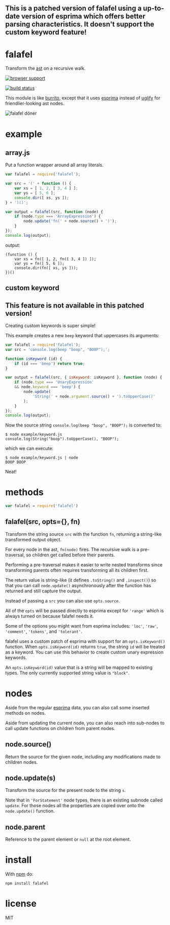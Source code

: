 ## This is a patched version of falafel using a up-to-date version of esprima which offers better parsing characteristics. It doesn't support the custom keyword feature!

# falafel

Transform the [ast](http://en.wikipedia.org/wiki/Abstract_syntax_tree) on a
recursive walk.

[![browser support](http://ci.testling.com/substack/node-falafel.png)](http://ci.testling.com/substack/node-falafel)

[![build status](https://secure.travis-ci.org/substack/node-falafel.png)](http://travis-ci.org/substack/node-falafel)

This module is like [burrito](https://github.com/substack/node-burrito),
except that it uses [esprima](http://esprima.org) instead of
[uglify](https://github.com/mishoo/UglifyJS)
for friendlier-looking ast nodes.

![falafel döner](http://substack.net/images/falafel.png)

# example

## array.js

Put a function wrapper around all array literals.

``` js
var falafel = require('falafel');

var src = '(' + function () {
    var xs = [ 1, 2, [ 3, 4 ] ];
    var ys = [ 5, 6 ];
    console.dir([ xs, ys ]);
} + ')()';

var output = falafel(src, function (node) {
    if (node.type === 'ArrayExpression') {
        node.update('fn(' + node.source() + ')');
    }
});
console.log(output);
```

output:

```
(function () {
    var xs = fn([ 1, 2, fn([ 3, 4 ]) ]);
    var ys = fn([ 5, 6 ]);
    console.dir(fn([ xs, ys ]));
})()
```

## custom keyword

## This feature is not available in this patched version!

Creating custom keywords is super simple!

This example creates a new `beep` keyword that uppercases its arguments:

``` js
var falafel = require('falafel');
var src = 'console.log(beep "boop", "BOOP");';

function isKeyword (id) {
    if (id === 'beep') return true;
}

var output = falafel(src, { isKeyword: isKeyword }, function (node) {
    if (node.type === 'UnaryExpression'
    && node.keyword === 'beep') {
        node.update(
            'String(' + node.argument.source() + ').toUpperCase()'
        );
    }
});
console.log(output);
```

Now the source string `console.log(beep "boop", "BOOP");` is converted to:

```
$ node example/keyword.js
console.log(String("boop").toUpperCase(), "BOOP");
```

which we can execute:

```
$ node example/keyword.js | node
BOOP BOOP
```

Neat!

# methods

``` js
var falafel = require('falafel')
```

## falafel(src, opts={}, fn)

Transform the string source `src` with the function `fn`, returning a
string-like transformed output object.

For every node in the ast, `fn(node)` fires. The recursive walk is a
pre-traversal, so children get called before their parents.

Performing a pre-traversal makes it easier to write nested transforms since
transforming parents often requires transforming all its children first.

The return value is string-like (it defines `.toString()` and `.inspect()`) so
that you can call `node.update()` asynchronously after the function has
returned and still capture the output.

Instead of passing a `src` you can also use `opts.source`.

All of the `opts` will be passed directly to esprima except for `'range'` which
is always turned on because falafel needs it.

Some of the options you might want from esprima includes:
`'loc'`, `'raw'`, `'comment'`, `'tokens'`, and `'tolerant'`.

falafel uses a custom patch of esprima with support for an `opts.isKeyword()`
function. When `opts.isKeyword(id)` returns `true`, the string `id` will be
treated as a keyword. You can use this behavior to create custom unary
expression keywords.

An `opts.isKeyword(id)` value that is a string will be mapped to existing types.
The only currently supported string value is `"block"`.

# nodes

Aside from the regular [esprima](http://esprima.org) data, you can also call
some inserted methods on nodes.

Aside from updating the current node, you can also reach into sub-nodes to call
update functions on children from parent nodes.

## node.source()

Return the source for the given node, including any modifications made to
children nodes.

## node.update(s)

Transform the source for the present node to the string `s`.

Note that in `'ForStatement'` node types, there is an existing subnode called
`update`. For those nodes all the properties are copied over onto the
`node.update()` function.

## node.parent

Reference to the parent element or `null` at the root element.

# install

With [npm](http://npmjs.org) do:

```
npm install falafel
```

# license

MIT

